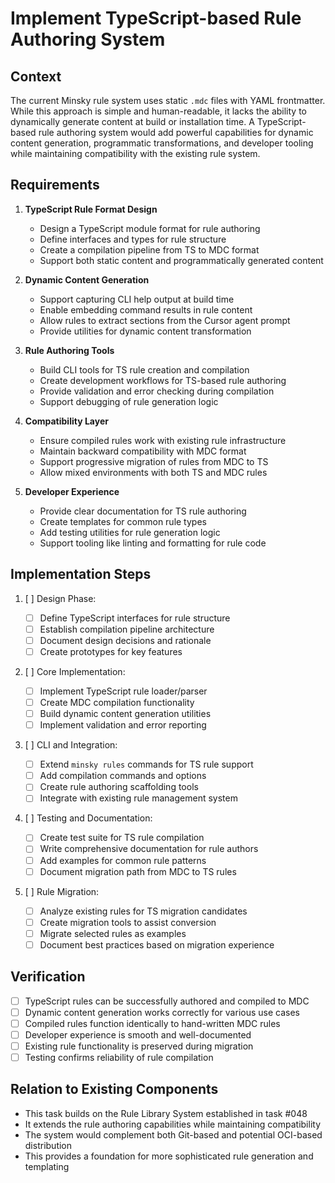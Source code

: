# Implement TypeScript-based Rule Authoring System

## Context

The current Minsky rule system uses static `.mdc` files with YAML frontmatter. While this approach is simple and human-readable, it lacks the ability to dynamically generate content at build or installation time. A TypeScript-based rule authoring system would add powerful capabilities for dynamic content generation, programmatic transformations, and developer tooling while maintaining compatibility with the existing rule system.

## Requirements

1. **TypeScript Rule Format Design**

   - Design a TypeScript module format for rule authoring
   - Define interfaces and types for rule structure
   - Create a compilation pipeline from TS to MDC format
   - Support both static content and programmatically generated content

2. **Dynamic Content Generation**

   - Support capturing CLI help output at build time
   - Enable embedding command results in rule content
   - Allow rules to extract sections from the Cursor agent prompt
   - Provide utilities for dynamic content transformation

3. **Rule Authoring Tools**

   - Build CLI tools for TS rule creation and compilation
   - Create development workflows for TS-based rule authoring
   - Provide validation and error checking during compilation
   - Support debugging of rule generation logic

4. **Compatibility Layer**

   - Ensure compiled rules work with existing rule infrastructure
   - Maintain backward compatibility with MDC format
   - Support progressive migration of rules from MDC to TS
   - Allow mixed environments with both TS and MDC rules

5. **Developer Experience**
   - Provide clear documentation for TS rule authoring
   - Create templates for common rule types
   - Add testing utilities for rule generation logic
   - Support tooling like linting and formatting for rule code

## Implementation Steps

1. [ ] Design Phase:

   - [ ] Define TypeScript interfaces for rule structure
   - [ ] Establish compilation pipeline architecture
   - [ ] Document design decisions and rationale
   - [ ] Create prototypes for key features

2. [ ] Core Implementation:

   - [ ] Implement TypeScript rule loader/parser
   - [ ] Create MDC compilation functionality
   - [ ] Build dynamic content generation utilities
   - [ ] Implement validation and error reporting

3. [ ] CLI and Integration:

   - [ ] Extend `minsky rules` commands for TS rule support
   - [ ] Add compilation commands and options
   - [ ] Create rule authoring scaffolding tools
   - [ ] Integrate with existing rule management system

4. [ ] Testing and Documentation:

   - [ ] Create test suite for TS rule compilation
   - [ ] Write comprehensive documentation for rule authors
   - [ ] Add examples for common rule patterns
   - [ ] Document migration path from MDC to TS rules

5. [ ] Rule Migration:
   - [ ] Analyze existing rules for TS migration candidates
   - [ ] Create migration tools to assist conversion
   - [ ] Migrate selected rules as examples
   - [ ] Document best practices based on migration experience

## Verification

- [ ] TypeScript rules can be successfully authored and compiled to MDC
- [ ] Dynamic content generation works correctly for various use cases
- [ ] Compiled rules function identically to hand-written MDC rules
- [ ] Developer experience is smooth and well-documented
- [ ] Existing rule functionality is preserved during migration
- [ ] Testing confirms reliability of rule compilation

## Relation to Existing Components

- This task builds on the Rule Library System established in task #048
- It extends the rule authoring capabilities while maintaining compatibility
- The system would complement both Git-based and potential OCI-based distribution
- This provides a foundation for more sophisticated rule generation and templating
